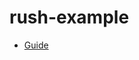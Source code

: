 # rush-example

- [Guide](https://2woongjae.notion.site/rush-example-a9df045e89f346498b9dc4a0d588aaef)
